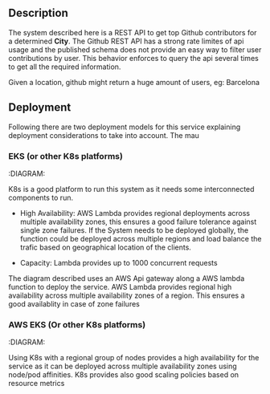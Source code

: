 ## Description
The system described here is a REST API to get top Github contributors for a determined **City**. The Github REST API has a strong rate limites of api usage and the published schema does not provide an easy way to filter user contributions by user. This behavior enforces to query the api several times to get all the required information.

Given a location, github might return a huge amount of users, eg: Barcelona

## Deployment
Following there are two deployment models for this service explaining deployment considerations to take into account. The mau

### EKS (or other K8s platforms)
:DIAGRAM:

K8s is a good platform to run this system as it needs some interconnected components to run.
* High Availability: AWS Lambda provides regional deployments across multiple availability zones, this ensures a good failure tolerance against single zone failures. If the System needs to be deployed globally, the function could be deployed across multiple regions and load balance the trafic based on geographical location of the clients.

* Capacity: Lambda provides up to 1000 concurrent requests

The diagram described uses an AWS Api gateway along a AWS lambda function to deploy the service.
AWS Lambda provides regional high availability across multiple availability zones of a region. This ensures a good availablity in case of zone failures


### AWS EKS (Or other K8s platforms)
:DIAGRAM:

Using K8s with a regional group of nodes provides a high availability for the service as it can be deployed across multiple availability zones using node/pod affinities. K8s provides also good scaling policies based on resource metrics

